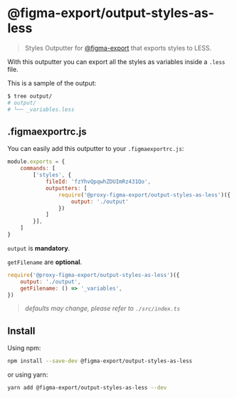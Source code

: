 # @figma-export/output-styles-as-less

> Styles Outputter for [@figma-export](https://github.com/marcomontalbano/figma-export) that exports styles to LESS.

With this outputter you can export all the styles as variables inside a `.less` file.

This is a sample of the output:

```sh
$ tree output/
# output/
# └── _variables.less
```


## .figmaexportrc.js

You can easily add this outputter to your `.figmaexportrc.js`:

```js
module.exports = {
    commands: [
        ['styles', {
            fileId: 'fzYhvQpqwhZDUImRz431Qo',
            outputters: [
                require('@proxy-figma-export/output-styles-as-less')({
                    output: './output'
                })
            ]
        }],
    ]
}
```

`output` is **mandatory**.

`getFilename` are **optional**.

```js
require('@proxy-figma-export/output-styles-as-less')({
    output: './output',
    getFilename: () => '_variables',
})
```

> *defaults may change, please refer to `./src/index.ts`*

## Install

Using npm:

```sh
npm install --save-dev @figma-export/output-styles-as-less
```

or using yarn:

```sh
yarn add @figma-export/output-styles-as-less --dev
```
